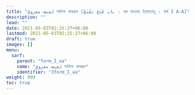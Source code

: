 ```yaml
---
title: "لفيف مفروق লাফিফ মাকরুন [باب فَتَحَ يَفْتَحُ । বাব ফাতাহা ইয়াফতাহু । ফর্ম I A-A]"
description: ""
lead: ""
date: 2021-05-03T02:25:27+06:00
lastmod: 2021-05-03T02:25:27+06:00
draft: true
images: []
menu: 
  sarf:
    parent: "form_I_aa"
    name: "لفيف مفروق লাফিফ মাকরুন"
    identifier: "3form_I_aa"
weight: 999
toc: true
---
```



